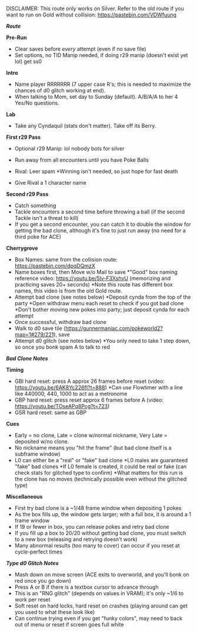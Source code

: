 DISCLAIMER: This route only works on Silver. Refer to the old route if you want to run on Gold without collision: https://pastebin.com/VDWfuung

***Route***

**Pre-Run**

- Clear saves before *every* attempt (even if no save file)
- Set options, no TID Manip needed, if doing r29 manip (doesn't exist yet lol) get ss0
	
**Intro**
- Name player RRRRRRR (7 upper case R's; this is needed to maximize the chances of d0 glitch working at end).
- When talking to Mom, set day to Sunday (default). A/B/A/A to her 4 Yes/No questions.

**Lab**
- Take any Cyndaquil (stats don't matter). Take off its Berry.

**First r29 Pass**
- Optional r29 Manip: lol nobody bots for silver 
- Run away from all encounters until you have Poke Balls

- Rival: Leer spam
	*Winning isn't needed, so just hope for fast death

- Give Rival a 1 character name

**Second r29 Pass**
- Catch something
- Tackle encounters a second time before throwing a ball (if the second Tackle isn't a threat to kill)
- If you get a second encounter, you can catch it to double the window for getting the bad clone, although it's fine to just run away (no need for a third poke for ACE)
	
**Cherrygrove**
- Box Names: same from the collision route: https://pastebin.com/dpqDQmzX
- Name boxes first, then Move w/o Mail to save
	*"Good" box naming reference video: https://youtu.be/5lv-F3XshvU (memorizing and practicing saves 20+ seconds)
	*Note this route has different box names, this video is from the old Gold route.
- Attempt bad clone (see notes below)
	*Deposit cynda from the top of the party
	*Open withdraw menu each reset to check if you got bad clone
	*Don't bother moving new pokes into party; just deposit cynda for each attempt
- Once successful, withdraw bad clone
- Walk to d0 save tile (https://gunnermaniac.com/pokeworld2?map=1#279/221), save
- Attempt d0 glitch (see notes below)
	*You only need to take 1 step down, so once you bonk spam A to talk to red
	
	
***Bad Clone Notes***

**Timing**
- GBI hard reset: press A approx 26 frames before reset (video: https://youtu.be/6AK8Yc226fI?t=888)
	*Can use Flowtimer with a line like 440000, 440, 1000 to act as a metronome
- GBP hard reset: press reset approx 6 frames before A  (video: https://youtu.be/TOseAPq8Pcg?t=723)
- GSR hard reset: same as GBP
	
**Cues**
- Early = no clone, Late = clone w/normal nickname, Very Late = deposited w/no clone.
- No nickname means you "hit the frame" (but bad clone itself is a subframe window)
- L0 can either be a "real" or "fake" bad clone
	*L0 males are guaranteed "fake" bad clones
	*If L0 female is created, it could be real or fake (can check stats for glitched type to confirm)
	*What matters for this run is the clone has no moves (technically possible even without the glitched type)
		
**Miscellaneous**
- First try bad clone is a ~1/48 frame window when depositing 1 pokes
- As the box fills up, the window gets larger; with a full box, it is around a 1 frame window
- If 19 or fewer in box, you can release pokes and retry bad clone
- If you fill up a box to 20/20 without getting bad clone, you must switch to a new box (releasing and retrying doesn't work)
- Many abnormal results (too many to cover) can occur if you reset at cycle-perfect times 
	

***Type d0 Glitch Notes***

- Mash down on move screen (ACE exits to overworld, and you'll bonk on red once you go down)
- Press A or B if there is a textbox cursor to advance through
- This is an "RNG glitch" (depends on values in VRAM); it's only ~1/6 to work per reset
- Soft reset on hard locks, hard reset on crashes (playing around can get you used to what these look like)
- Can continue trying even if you get "funky colors", may need to back out of menu or reset if screen goes full white